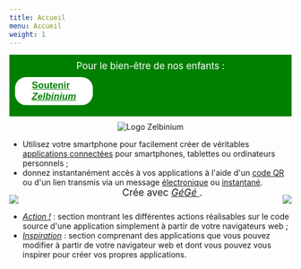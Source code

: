 ```yaml
---
title: Accueil
menu: Accueil
weight: 1
---
```


<!-- Attention : 'home.md' est un lien symbolique vers '_index.md' ! -->
<!-- Les URL doivent être absolus !!! -->

<div style="margin-bottom: 10px; background-color: green; font-size: larger; padding: 10px;">
  <span style="display: block; text-align: center; ; color: white;">Pour le bien-être de nos enfants :</span>
  <span style="display: flex; width: 100;">
    <a  style="margin: auto; background-color: white; color: green; border-radius: 20px; font-family: sans-serif; font-weight: bold; padding: 5px 30px; margin: 10px auto" href="/fr/donate">Soutenir <em>Zelbinium</em></a>
  </span>
</div>

<center><img src="/fr/AnimatedLogo.gif" alt="Logo Zelbinium"/></center>

- Utilisez votre smartphone pour facilement créer de véritables [applications connectées](https://fr.wikipedia.org/wiki/Application_web) pour smartphones, tablettes ou ordinateurs personnels ;
- donnez instantanément accès à vos applications à l'aide d'un [code QR](https://fr.wikipedia.org/wiki/Code_QR) ou d'un lien transmis via un message [électronique](https://fr.wikipedia.org/wiki/Courrier_%C3%A9lectronique) ou [instantané](https://fr.wikipedia.org/wiki/Messagerie_instantan%C3%A9e).

<div style="position: relative; width:100%; display: flex; justify-content: space-between;">
  <a href="/fr/action/">
    <img src="/fr/Action.png">
  </a>
  <a href="/fr/inspiration/">
    <img src="/fr/Inspiration.png">
  </a>
  <span style="position: absolute; bottom : 10px; left: 40%; font-size: 1.8vmin;">
    <span>Crée avec </span>
    <a href="https://framalab.org/gknd-creator/" target="_blank">
      <em>GéGé</em>
    </a>
    <span>.</span>
  <span>
</div>

- [*Action !*](/fr/action/) : section montrant les différentes actions réalisables sur le code source d'une application simplement à partir de votre navigateurs web ;
- [*Inspiration*](/fr/inspiration) : section comprenant des applications que vous pouvez modifier à partir de votre navigateur web et dont vous pouvez vous inspirer pour créer vos propres applications.